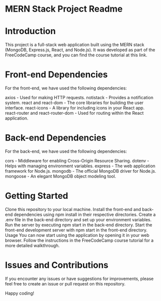 # MERN Stack Project Readme
# Introduction
This project is a full-stack web application built using the MERN stack (MongoDB, Express.js, React, and Node.js). It was developed as part of the FreeCodeCamp course, and you can find the course tutorial at this link.

# Front-end Dependencies
For the front-end, we have used the following dependencies:

axios - Used for making HTTP requests.
notistack - Provides a notification system.
react and react-dom - The core libraries for building the user interface.
react-icons - A library for including icons in your React app.
react-router and react-router-dom - Used for routing within the React application.
# Back-end Dependencies
For the back-end, we have used the following dependencies:

cors - Middleware for enabling Cross-Origin Resource Sharing.
dotenv - Helps with managing environment variables.
express - The web application framework for Node.js.
mongodb - The official MongoDB driver for Node.js.
mongoose - An elegant MongoDB object modeling tool.
# Getting Started
Clone this repository to your local machine.
Install the front-end and back-end dependencies using npm install in their respective directories.
Create a .env file in the back-end directory and set up your environment variables.
Run the server by executing npm start in the back-end directory.
Start the front-end development server with npm start in the front-end directory.
Usage
You can now start using the application by opening it in your web browser. Follow the instructions in the FreeCodeCamp course tutorial for a more detailed walkthrough.

# Issues and Contributions
If you encounter any issues or have suggestions for improvements, please feel free to create an issue or pull request on this repository.

Happy coding!
